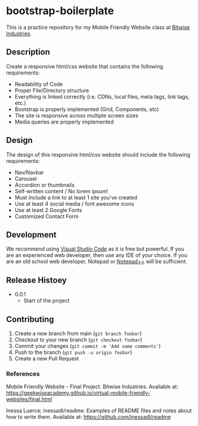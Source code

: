 # bootstrap-boilerplate

This is a practice repository for my Mobile Friendly Website class at [Bitwise Industries](https://bitwiseindustries.com/).


## Description

Create a responsive html/css website that contains the following requirements:

- Readability of Code
- Proper File/Directory structure
- Everything is linked correctly (i.e. CDNs, local files, meta tags, link tags, etc.)
- Bootstrap is properly implemented (Grid, Components, etc)
- The site is responsive across multiple screen sizes
- Media queries are properly implemented


## Design

The design of this responsive html/css website should include the following requirements:

+ Nav/Navbar
+ Carousel
+ Accordion or thumbnails
+ Self-written content / No lorem ipsum!
+ Must include a link to at least 1 site you've created
+ Use at least 4 social media / font awesome icons
+ Use at least 2 Google Fonts
+ Customized Contact Form


## Development 

We recommend using [Visual Studio Code](https://code.visualstudio.com/) as it is free but powerful. If you are an experienced web developer, then use any IDE of your choice. If you are an old school web developer, Notepad or [Notepad++](https://notepad-plus-plus.org/) will be sufficient. 


## Release Histoey

- 0.0.1
  - Start of the project


## Contributing

1. Create a new branch from main (`git branch foobar`)
2. Checkout to your new branch (`git checkout foobar`)
3. Commit your changes (`git commit -m 'Add some comments'`)
4. Push to the branch (`git push -u origin foobar`)
5. Create a new Pull Request


### References

Mobile Friendly Website - Final Project. Bitwise Industries. Available at: https://geekwiseacademy.github.io/virtual-mobile-friendly-websites/final.html

Inessa Luerce; inessadl/readme: Examples of README files and notes about how to write them. Available at: https://github.com/inessadl/readme
